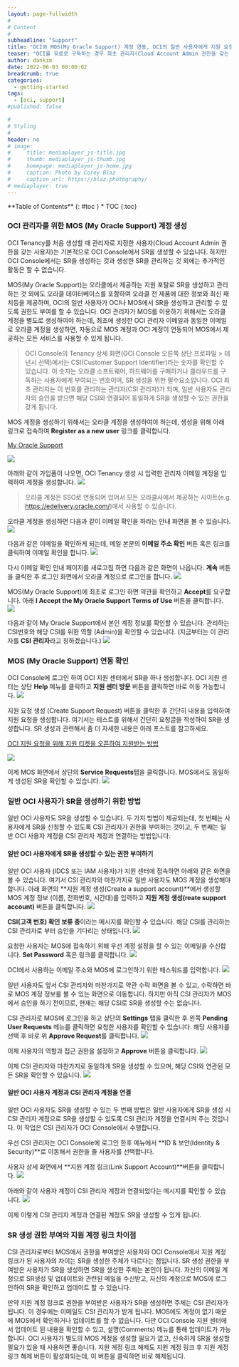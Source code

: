 ```yaml
---
layout: page-fullwidth
#
# Content
#
subheadline: "Support"
title: "OCI와 MOS(My Oracle Support) 계정 연동, OCI의 일반 사용자에게 지원 요청(SR) 권한 할당 방법"
teaser: "OCI를 유료로 구독하는 경우 최초 관리자(Cloud Account Admin 권한을 갖는 사용자)는 OCI Console에서 지원 요청 티켓을 생성하여 오라클로부터 다양한 지원을 받을 수 있습니다. 이번 글에서는 관리자의 OCI 계정을 MOS(My Oracle Support) 계정과 연동하는 방법과, OCI 일반 사용자에게 지원 요청(SR)을 생성할 수 있는 권한을 부여하는 방법에 대해서 설명합니다."
author: dankim
date: 2022-06-03 00:00:02
breadcrumb: true
categories:
  - getting-started
tags:
  - [oci, support]
#published: false

#
# Styling
#
header: no
# image:
#     title: mediaplayer_js-title.jpg
#     thumb: mediaplayer_js-thumb.jpg
#     homepage: mediaplayer_js-home.jpg
#     caption: Photo by Corey Blaz
#     caption_url: https://blaz.photography/
# mediaplayer: true
---
```


<div class="panel radius" markdown="1">
**Table of Contents**
{: #toc }
*  TOC
{:toc}
</div>

### OCI 관리자를 위한 MOS (My Oracle Support) 계정 생성
OCI Tenancy를 처음 생성할 때 관리자로 지정한 사용자(Cloud Account Admin 권한을 갖는 사용자)는 기본적으로 OCI Console에서 SR을 생성할 수 있습니다. 하지만 OCI Console에서는 SR을 생성하는 것과 생성한 SR을 관리하는 것 외에는 추가적인 활동은 할 수 없습니다. 

MOS(My Oracle Support)는 오라클에서 제공하는 지원 포탈로 SR을 생성하고 관리하는 것 외에도 오라클 데이터베이스를 포함하여 오라클 전 제품에 대한 정보와 최신 패치등을 제공하며, OCI의 일반 사용자가 OCI나 MOS에서 SR을 생성하고 관리할 수 있도록 권한도 부여를 할 수 있습니다. OCI 관리자가 MOS를 이용하기 위해서는 오라클 계정을 별도로 생성하여야 하는데, 최초에 생성한 OCI 관리자 이메일과 동일한 이메일로 오라클 계정을 생성하면, 자동으로 MOS 계정과 OCI 계정이 연동되어 MOS에서 제공하는 모든 서비스를 사용할 수 있게 됩니다.

> OCI Console의 Tenancy 상세 화면(OCI Console 오른쪽 상단 프로파일 > 테넌시 선택)에서는 CSI(Customer Support Identifier)라는 숫자를 확인할 수 있습니다. 이 숫자는 오라클 소프트웨어, 하드웨어를 구매하거나 클라우드를 구독하는 사용자에게 부여되는 번호이며, SR 생성을 위한 필수요소입니다. OCI 최초 관리자는 이 번호를 관리하는 관리자(CSI 관리자)가 되며, 일반 사용자도 관리자의 승인을 받으면 해당 CSI와 연결되어 동일하게 SR을 생성할 수 있는 권한을 갖게 됩니다.

MOS 계정을 생성하기 위해서는 오라클 계정을 생성하여야 하는데, 생성을 위해 아래 링크로 접속하여 **Register as a new user** 링크를 클릭합니다.

[My Oracle Support](http://support.oracle.com)

![](/assets/img/getting-started/2022/configuring-support-account-0.png " ")

아래와 같이 가입폼이 나오면, OCI Tenancy 생성 시 입력한 관리자 이메일 계정을 입력하여 계정을 생성합니다.
![](/assets/img/getting-started/2022/configuring-support-account-0-1.png " ")

> 오라클 계정은 SSO로 연동되어 있어서 모든 오라클사에서 제공하는 사이트(e.g. https://edelivery.oracle.com/)에서 사용할 수 있습니다.

오라클 계정을 생성하면 다음과 같이 이메일 확인을 하라는 안내 화면을 볼 수 있습니다.
![](/assets/img/getting-started/2022/configuring-support-account-1.png " ")

다음과 같은 이메일을 확인하게 되는데, 메일 본문의 **이메일 주소 확인** 버튼 혹은 링크를 클릭하여 이메일 확인을 합니다.
![](/assets/img/getting-started/2022/configuring-support-account-3.png " ")

다시 이메일 확인 안내 페이지를 새로고침 하면 다음과 같은 화면이 나옵니다. **계속** 버튼을 클릭한 후 로그인 화면에서 오라클 계정으로 로그인을 합니다.
![](/assets/img/getting-started/2022/configuring-support-account-2.png " ")

MOS(My Oracle Support)에 최초로 로그인 하면 약관을 확인하고 **Accept**를 요구합니다. 아래 **I Accept the My Oracle Support Terms of Use** 버튼을 클릭합니다.
![](/assets/img/getting-started/2022/configuring-support-account-4.png " ")

다음과 같이 My Oracle Support에서 본인 계정 정보를 확인할 수 있습니다. 관리하는 CSI번호와 해당 CSI를 위한 역할 (Admin)을 확인할 수 있습니다. (지금부터는 이 관리자를 **CSI 관리자**라고 칭하겠습니다.)
![](/assets/img/getting-started/2022/configuring-support-account-6.png " ")

### MOS (My Oracle Support) 연동 확인
OCI Console에 로그인 하여 OCI 지원 센터에서 SR을 하나 생성합니다. OCI 지원 센터는 상단 **Help** 메뉴를 클릭하고 **지원 센터 방문** 버튼을 클릭하면 바로 이동 가능합니다.
![](/assets/img/getting-started/2022/configuring-support-account-6-1.png " ")

지원 요청 생성 (Create Support Request) 버튼을 클릭한 후 간단히 내용을 입력하여 지원 요청을 생성합니다. 여기서는 테스트를 위해서 간단히 요청글을 작성하여 SR을 생성합니다. SR 생성과 관련해서 좀 더 자세한 내용은 아래 포스트를 참고하세요.

[OCI 지원 요청을 위해 지원 티켓을 오픈하여 지원받는 방법](https://team-okitoki.github.io/getting-started/open-support-ticket/)

![](/assets/img/getting-started/2022/configuring-support-account-6-2.png " ")

이제 MOS 화면에서 상단의 **Service Requests**탭을 클릭합니다. MOS에서도 동일하게 생성된 SR을 확인할 수 있습니다.
![](/assets/img/getting-started/2022/configuring-support-account-6-3.png " ")


### 일반 OCI 사용자가 SR을 생성하기 위한 방법
일반 OCI 사용자도 SR을 생성할 수 있습니다. 두 가지 방법이 제공되는데, 첫 번째는 사용자에게 SR을 신청할 수 있도록 CSI 관리자가 권한을 부여하는 것이고, 두 번째는 일반 OCI 사용자 계정을 CSI 관리자 계정과 연결하는 방법입니다.

#### 일반 OCI 사용자에게 SR을 생성할 수 있는 권한 부여하기
일반 OCI 사용자 (IDCS 또는 IAM 사용자)가 지원 센터에 접속하면 아래와 같은 화면을 볼 수 있습니다. 여기서 CSI 관리자와 마찬가지로 일반 사용자도 MOS 계정을 생성해야 합니다. 아래 화면의 **지원 계정 생성(Create a support account)**에서 생성할 MOS 계정 정보 (이름, 전화번호, 시간대)를 입력하고 **지원 계정 생성(reate support account)** 버튼을 클릭합니다.
![](/assets/img/getting-started/2022/configuring-support-account-8.png " ")

**CSI(고객 번호) 확인 보류 중**이라는 메시지를 확인할 수 있습니다. 해당 CSI를 관리하는 CSI 관리자로 부터 승인을 기다리는 상태입니다.
![](/assets/img/getting-started/2022/configuring-support-account-8-1.png " ")

요청한 사용자는 MOS에 접속하기 위해 우선 계정 설정을 할 수 있는 이메일을 수신합니다. **Set Password** 혹은 링크를 클릭합니다. 
![](/assets/img/getting-started/2022/configuring-support-account-11.png " ")

OCI에서 사용하는 이메일 주소와 MOS에 로그인하기 위한 패스워드를 입력합니다.
![](/assets/img/getting-started/2022/configuring-support-account-12.png " ")

일반 사용자도 앞서 CSI 관리자와 마찬가지로 약관 수락 화면을 볼 수 있고, 수락하면 바로 MOS 계정 정보를 볼 수 있는 화면으로 이동합니다. 하지만 아직 CSI 관리자가 MOS에서 승인을 하기 전이므로, 현재는 해당 CSI로 SR을 생성할 수는 없습니다.

CSI 관리자로 MOS에 로그인을 하고 상단의 **Settings** 탭을 클릭한 후 왼쪽 **Pending User Requests** 메뉴를 클릭하면 요청한 사용자를 확인할 수 있습니다. 해당 사용자를 선택 후 바로 위 **Approve Request**를 클릭합니다.
![](/assets/img/getting-started/2022/configuring-support-account-13.png " ")

이제 사용자의 역할과 접근 권한을 설정하고 **Approve** 버튼을 클릭합니다.
![](/assets/img/getting-started/2022/configuring-support-account-14.png " ")

이제 CSI 관리자와 마찬가지로 동일하게 SR을 생성할 수 있으며, 해당 CSI와 연관된 모든 SR을 확인할 수 있습니다.
![](/assets/img/getting-started/2022/configuring-support-account-15.png " ")

#### 일반 OCI 사용자 계정과 CSI 관리자 계정을 연결
일반 OCI 사용자도 SR을 생성할 수 있는 두 번째 방법은 일반 사용자에게 SR을 생성 시 CSI 관리자 계정으로 SR을 생성할 수 있도록 CSI 관리자 계정을 연결시켜 주는 것입니다. 이 작업은 CSI 관리자가 OCI Console에서 수행합니다.

우선 CSI 관리자는 OCI Console에 로그인 한후 메뉴에서 **ID & 보안(Identity & Security)**로 이동해서 권한을 줄 사용자를 선택합니다.

사용자 상세 화면에서 **지원 계정 링크(Link Support Account)**버튼을 클릭합니다.
![](/assets/img/getting-started/2022/configuring-support-account-16.png " ")

아래와 같이 사용자 계정이 CSI 관리자 계정과 연결되었다는 메시지를 확인할 수 있습니다.
![](/assets/img/getting-started/2022/configuring-support-account-17.png " ")

이제 이렇게 CSI 관리자 계정과 연결된 계정도 SR을 생성할 수 있게 됩니다.

### SR 생성 권한 부여와 지원 계정 링크 차이점
CSI 관리자로부터 MOS에서 권한을 부여받은 사용자와 OCI Console에서 지원 계정 링크가 된 사용자의 차이는 SR을 생성한 주체가 다르다는 점입니다. SR 생성 권한을 부여받은 사용자가 SR을 생성하면 SR을 생성한 주체는 본인이 됩니다. 자신의 이메일 계정으로 SR생성 및 업데이트와 관련된 메일을 수신받고, 자신의 계정으로 MOS에 로그인하여 SR을 확인하고 업데이트 할 수 있습니다.

만약 지원 계정 링크로 권한을 부여받은 사용자가 SR을 생성하면 주체는 CSI 관리자가 됩니다. 이 경우에는 이메일도 CSI 관리자가 받게 됩니다. MOS에도 계정이 없기 때문에 MOS에서 확인하거나 업데이트를 할 수 없습니다. 다만 OCI Console 지원 센터에서 업데이트 된 내용을 확인할 수 있고, 설명(Comments) 메뉴를 통해 업데이트가 가능합니다. OCI 사용자가 별도의 MOS 계정을 생성할 필요가 없고, 신속하게 SR을 생성할 필요가 있을 때 사용하면 좋습니다. 지원 계정 링크 해제도 지원 계정 링크 후 지원 계정 링크 해제 버튼이 활성화되는데, 이 버튼을 클릭하면 바로 해제됩니다.